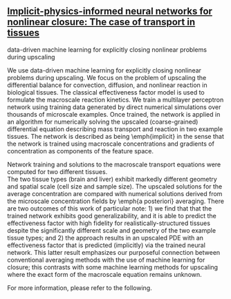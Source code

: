## [Implicit-physics-informed neural networks for nonlinear closure: The case of transport in tissues](https://github.com/TaghizadehE/implicit-PINN)

data-driven machine learning for explicitly closing nonlinear problems during upscaling

We use data-driven machine learning for explicitly closing nonlinear problems during upscaling.  We focus on the problem of upscaling the differential balance for convection, diffusion, and nonlinear reaction in biological tissues.  The classical effectiveness factor model is used to formulate the macroscale reaction kinetics. We train a multilayer perceptron network using training data generated by direct numerical simulations over thousands of microscale examples. Once trained, the network is applied in an algorithm for numerically solving the upscaled (coarse-grained) differential equation describing mass transport and reaction in two example tissues.  The network is described as being \emph{implicit} in the sense that the network is trained using macroscale concentrations and gradients of concentration as components of the feature space.

Network training and solutions to the macroscale transport equations were computed for two different tissues.  
The two tissue types (brain and liver) exhibit markedly different geometry and spatial scale (cell size and sample size).  The upscaled solutions for the average concentration are compared with numerical solutions derived from the microscale concentration fields by \emph{a posteriori} averaging.
There are two outcomes of this work of particular note: 1) we find that that the trained network exhibits good generalizability, and it is able to predict the effectiveness factor with high fidelity for realistically-structured tissues despite the significantly different scale and geometry of the two example tissue types; and 2) the approach results in an upscaled PDE with an effectiveness factor that is predicted (implicitly) via the trained neural network. This latter result emphasizes our purposeful connection between conventional averaging methods with the use of machine learning for closure; this contrasts with some machine learning methods for upscaling where the exact form of the macroscale equation remains unknown.

For more information, please refer to the following.

